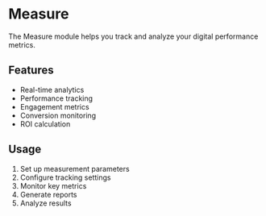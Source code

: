 # Measure

The Measure module helps you track and analyze your digital performance metrics.

## Features

- Real-time analytics
- Performance tracking
- Engagement metrics
- Conversion monitoring
- ROI calculation

## Usage

1. Set up measurement parameters
2. Configure tracking settings
3. Monitor key metrics
4. Generate reports
5. Analyze results 